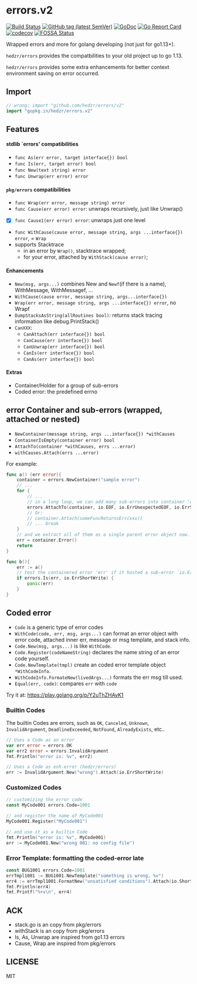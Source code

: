 # errors.v2

[![Build Status](https://travis-ci.org/hedzr/errors.svg?branch=master)](https://travis-ci.org/hedzr/errors)
[![GitHub tag (latest SemVer)](https://img.shields.io/github/tag/hedzr/errors.svg?label=release)](https://github.com/hedzr/errors/releases)
[![GoDoc](https://img.shields.io/badge/godoc-reference-blue.svg?style=flat)](https://godoc.org/github.com/hedzr/errors) 
[![Go Report Card](https://goreportcard.com/badge/github.com/hedzr/errors)](https://goreportcard.com/report/github.com/hedzr/errors)
[![codecov](https://codecov.io/gh/hedzr/errors/branch/v2/graph/badge.svg)](https://codecov.io/gh/hedzr/errors)
[![FOSSA Status](https://app.fossa.com/api/projects/git%2Bgithub.com%2Fhedzr%2Ferrors.svg?type=shield)](https://app.fossa.com/projects/git%2Bgithub.com%2Fhedzr%2Ferrors?ref=badge_shield)

Wrapped errors and more for golang developing (not just for go1.13+).

`hedzr/errors` provides the compatbilities to your old project up to go 1.13.

`hedzr/errors` provides some extra enhancements for better context environment saving on error occurred.



## Import

```go
// wrong: import "github.com/hedzr/errors/v2"
import "gopkg.in/hedzr/errors.v2"
```



## Features




#### stdlib `errors' compatibilities

- `func As(err error, target interface{}) bool`
- `func Is(err, target error) bool`
- `func New(text string) error`
- `func Unwrap(err error) error`

#### `pkg/errors` compatibilities

- `func Wrap(err error, message string) error`
- `func Cause(err error) error`: unwraps recursively, just like Unwrap()
- [x] `func Cause1(err error) error`: unwraps just one level
- `func WithCause(cause error, message string, args ...interface{}) error`, = `Wrap`
- supports Stacktrace
  - in an error by `Wrap()`, stacktrace wrapped;
  - for your error, attached by `WithStack(cause error)`;

#### Enhancements

- `New(msg, args...)` combines New and `Newf`(if there is a name), WithMessage, WithMessagef, ...
- `WithCause(cause error, message string, args...interface{})`
- `Wrap(err error, message string, args ...interface{}) error`, no Wrapf
- `DumpStacksAsString(allRoutines bool)`: returns stack tracing information like debug.PrintStack()
- `CanXXX`:
   - `CanAttach(err interface{}) bool`
   - `CanCause(err interface{}) bool`
   - `CanUnwrap(err interface{}) bool`
   - `CanIs(err interface{}) bool`
   - `CanAs(err interface{}) bool`

#### Extras

- Container/Holder for a group of sub-errors
- Coded error: the predefined errno



## error Container and sub-errors (wrapped, attached or nested)

- `NewContainer(message string, args ...interface{}) *withCauses`
- `ContainerIsEmpty(container error) bool`
- `AttachTo(container *withCauses, errs ...error)`
- `withCauses.Attach(errs ...error)`

For example:

```go
func a() (err error){
	container = errors.NewContainer("sample error")
    // ...
    for {
        // ...
        // in a long loop, we can add many sub-errors into container 'c'...
        errors.AttachTo(container, io.EOF, io.ErrUnexpectedEOF, io.ErrShortBuffer, io.ErrShortWrite)
        // Or:
        // container.Attach(someFuncReturnsErr(xxx))
        // ... break
    }
	// and we extract all of them as a single parent error object now.
	err = container.Error()
	return
}

func b(){
    err := a()
    // test the containered error 'err' if it hosted a sub-error `io.ErrShortWrite` or not.
    if errors.Is(err, io.ErrShortWrite) {
        panic(err)
    }
}
```



## Coded error

- `Code` is a generic type of error codes
- `WithCode(code, err, msg, args...)` can format an error object with error code, attached inner err, message or msg template, and stack info.
- `Code.New(msg, args...)` is like `WithCode`.
- `Code.Register(codeNameString)` declares the name string of an error code yourself.
- `Code.NewTemplate(tmpl)` create an coded error template object `*WithCodeInfo`.
- `WithCodeInfo.FormateNew(livedArgs...)` formats the err msg till used.
- `Equal(err, code)`: compares `err` with `code`

Try it at: <https://play.golang.org/p/Y2uThZHAvK1>

### Builtin Codes

The builtin Codes are errors, such as `OK`, `Canceled`, `Unknown`, `InvalidArgument`, `DeadlineExceeded`, `NotFound`, `AlreadyExists`,  etc..

```go
// Uses a Code as an error
var err error = errors.OK
var err2 error = errors.InvalidArgument
fmt.Println("error is: %v", err2)

// Uses a Code as enh-error (hedzr/errors)
err := InvalidArgument.New("wrong").Attach(io.ErrShortWrite)
```

### Customized Codes

```go
// customizing the error code
const MyCode001 errors.Code=1001

// and register the name of MyCode001
MyCode001.Register("MyCode001")

// and use it as a builtin Code
fmt.Println("error is: %v", MyCode001)
err := MyCode001.New("wrong 001: no config file")
```

### Error Template: formatting the coded-error late


```go
const BUG1001 errors.Code=1001
errTmpl1001 := BUG1001.NewTemplate("something is wrong, %v")
err4 := errTmpl1001.FormatNew("unsatisfied conditions").Attach(io.ShortBuffer)
fmt.Println(err4)
fmt.Printf("%+v\n", err4)
```




## ACK

- stack.go is an copy from pkg/errors
- withStack is an copy from pkg/errors
- Is, As, Unwrap are inspired from go1.13 errors
- Cause, Wrap are inspired from pkg/errors

## LICENSE

MIT
